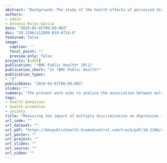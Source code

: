 ```yaml
---
abstract: "Background: The study of the health effects of perceived discrimination based on ethnic and social traits has a long-standing and widespread tradition in epidemiological research, but less attention has been paid to the study of multiple discrimination, particularly its effects on mental health. The present work aims to analyse the association between multiple discrimination and depressive symptoms in Europe, and the impact of contextual socioeconomic circumstances on this relationship. Methods In this study, data from the 7th Round of the European Social Survey was used. Given that the outcome variable, CES-D8, is a depression scale from 0 to 24 possible values and the hierarchical organisation of individuals (level-1 units) clustered within countries (level-2 units), a linear multilevel model was carried out. Results Our findings suggest that multiple discrimination increases our risk of suffering depressive disorder, but in addition this work provides an important step forward to explain and understand how the relationship between multiple discrimination and depression might vary depending the socioeconomic context. In particular, we can observe that differences in the prevalence of depressive symptoms along multiple discrimination levels decrease as GDP per capita increases among European countries. Conclusion This study is relevant since provides new evidence on how the association between multiple discrimination and depression operates at the micro and macro-level context, which is fundamental to understand how macro-economic fluctuations of countries may determine depressive disorders through the effect of single and combined forms of discrimination."
authors:
- admin
- Antonio Rojas-Garcia
date: "2019-04-01T00:00:00Z"
doi: "10.1186/s12889-019-6714-4"
featured: false
image:
  caption: ''
  focal_point: ""
  preview_only: false
projects: [sdoh]
publication: '*BMC Public Health* 19(1)'
publication_short: "In *BMC Public Health*"
publication_types:
- "2"
publishDate: "2019-04-01T00:00:00Z"
slides: ""
summary: "The present work aims to analyse the association between multiple discrimination and depressive symptoms in Europe, and the impact of contextual socioeconomic circumstances on this relationship."
tags:
- health behaviour
- health promotion
- society
title: "Measuring the impact of multiple discrimination on depression in Europe"
url_code: ""
url_dataset: ""
url_pdf: "https://bmcpublichealth.biomedcentral.com/track/pdf/10.1186/s12889-019-6714-4"
url_poster: ""
url_project: ""
url_slides: ""
url_source: ""
url_video: ""
---
```

